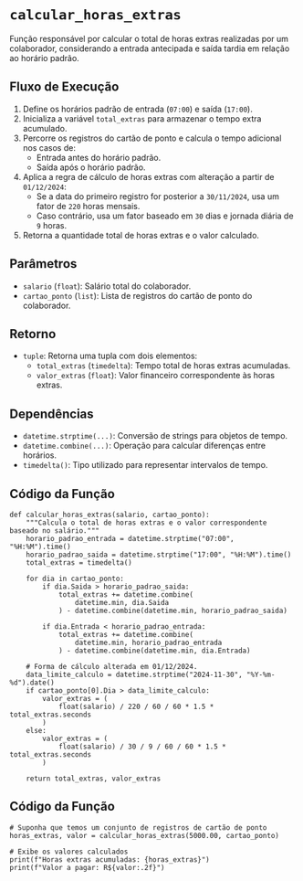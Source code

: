 # `calcular_horas_extras`

Função responsável por calcular o total de horas extras realizadas por um colaborador, considerando a entrada antecipada e saída tardia em relação ao horário padrão.

## Fluxo de Execução

1. Define os horários padrão de entrada (`07:00`) e saída (`17:00`).
2. Inicializa a variável `total_extras` para armazenar o tempo extra acumulado.
3. Percorre os registros do cartão de ponto e calcula o tempo adicional nos casos de:
   - Entrada antes do horário padrão.
   - Saída após o horário padrão.
4. Aplica a regra de cálculo de horas extras com alteração a partir de `01/12/2024`:
   - Se a data do primeiro registro for posterior a `30/11/2024`, usa um fator de `220` horas mensais.
   - Caso contrário, usa um fator baseado em `30` dias e jornada diária de `9` horas.
5. Retorna a quantidade total de horas extras e o valor calculado.

## Parâmetros

- `salario` (`float`): Salário total do colaborador.
- `cartao_ponto` (`list`): Lista de registros do cartão de ponto do colaborador.

## Retorno

- `tuple`: Retorna uma tupla com dois elementos:
  - `total_extras` (`timedelta`): Tempo total de horas extras acumuladas.
  - `valor_extras` (`float`): Valor financeiro correspondente às horas extras.

## Dependências

- `datetime.strptime(...)`: Conversão de strings para objetos de tempo.
- `datetime.combine(...)`: Operação para calcular diferenças entre horários.
- `timedelta()`: Tipo utilizado para representar intervalos de tempo.

## Código da Função

```{py3 linenums="1"}
def calcular_horas_extras(salario, cartao_ponto):
    """Calcula o total de horas extras e o valor correspondente baseado no salário."""
    horario_padrao_entrada = datetime.strptime("07:00", "%H:%M").time()
    horario_padrao_saida = datetime.strptime("17:00", "%H:%M").time()
    total_extras = timedelta()

    for dia in cartao_ponto:
        if dia.Saida > horario_padrao_saida:
            total_extras += datetime.combine(
                datetime.min, dia.Saida
            ) - datetime.combine(datetime.min, horario_padrao_saida)

        if dia.Entrada < horario_padrao_entrada:
            total_extras += datetime.combine(
                datetime.min, horario_padrao_entrada
            ) - datetime.combine(datetime.min, dia.Entrada)

    # Forma de cálculo alterada em 01/12/2024.
    data_limite_calculo = datetime.strptime("2024-11-30", "%Y-%m-%d").date()
    if cartao_ponto[0].Dia > data_limite_calculo:
        valor_extras = (
            float(salario) / 220 / 60 / 60 * 1.5 * total_extras.seconds
        )
    else:
        valor_extras = (
            float(salario) / 30 / 9 / 60 / 60 * 1.5 * total_extras.seconds
        )

    return total_extras, valor_extras
```

## Código da Função

```{py3 linenums="1"}
# Suponha que temos um conjunto de registros de cartão de ponto
horas_extras, valor = calcular_horas_extras(5000.00, cartao_ponto)

# Exibe os valores calculados
print(f"Horas extras acumuladas: {horas_extras}")
print(f"Valor a pagar: R${valor:.2f}")
```

